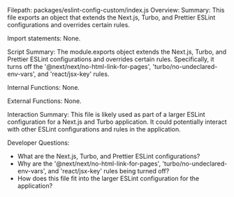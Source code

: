 Filepath: packages/eslint-config-custom/index.js
Overview: Summary:
This file exports an object that extends the Next.js, Turbo, and Prettier ESLint configurations and overrides certain rules.

Import statements:
None.

Script Summary:
The module.exports object extends the Next.js, Turbo, and Prettier ESLint configurations and overrides certain rules. Specifically, it turns off the '@next/next/no-html-link-for-pages', 'turbo/no-undeclared-env-vars', and 'react/jsx-key' rules.

Internal Functions:
None.

External Functions:
None.

Interaction Summary:
This file is likely used as part of a larger ESLint configuration for a Next.js and Turbo application. It could potentially interact with other ESLint configurations and rules in the application.

Developer Questions:
- What are the Next.js, Turbo, and Prettier ESLint configurations?
- Why are the '@next/next/no-html-link-for-pages', 'turbo/no-undeclared-env-vars', and 'react/jsx-key' rules being turned off?
- How does this file fit into the larger ESLint configuration for the application?

